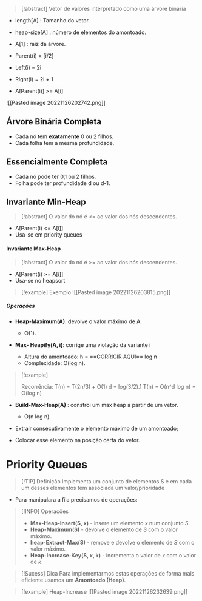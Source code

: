 
> [!abstract] Vetor de valores interpretado como uma árvore binária

- length[A] : Tamanho do vetor.
- heap-size[A] : número de elementos do amontoado.
- A[1] : raiz da árvore.

- Parent(i) = [i/2]
- Left(i) = 2i
- Right(i) = 2i + 1

- A[Parent(i)] >= A[i]

![[Pasted image 20221126202742.png]]

## Árvore Binária Completa

- Cada nó tem **exatamente** 0 ou 2 filhos.
- Cada folha tem a mesma profundidade.

## Essencialmente Completa

- Cada nó pode ter 0,1 ou 2 filhos.
- Folha pode ter profundidade  d ou d-1.


## Invariante Min-Heap

> [!abstract] O valor do nó é <= ao valor dos nós descendentes.

- A[Parent(i) <= A[i]]
- Usa-se em priority queues

#### Invariante Max-Heap

> [!abstract] O valor do nó é >= ao valor dos nós descendentes.
> 

- A[Parent(i) >= A[i]]
- Usa-se no heapsort


> [!example] Exemplo
> ![[Pasted image 20221126203815.png]]

##### Operações
- **Heap-Maximum(A)**: devolve o valor máximo de A.
	- O(1).


- **Max- Heapify(A, i)**: corrige uma violação da variante i

	- Altura do amontoado: h =  ==CORRIGIR AQUI== log n 
	- Complexidade: O(log n).

> [!example]
> 
> Recorrência: T(n) = T(2n/3) + O(1)
> d = log(3/2).1
> T(n) = O(n^d log n) = O(log n)
> 

- **Build-Max-Heap(A)** : constroi um max heap a partir de um vetor.
	- O(n log n).

- Extrair consecutivamente o elemento máximo de um amontoado;
- Colocar esse elemento na posição certa do vetor.


# Priority Queues


> [!TIP] Definição 
> Implementa um conjunto de elementos S e em cada um desses elementos tem associada um valor/prioridade

- Para manipulara a fila precisamos de operações:


> [!INFO] Operações
> - **Max-Heap-Insert(S, x)** - insere um elemento $x$ num conjunto $S$.
> - **Heap-Maximum(S)** - devolve o elemento de $S$ com o valor máximo.
> - **heap-Extract-Max(S)** - remove e devolve o elemento de $S$ com o valor máximo.
> - **Heap-Increase-Key(S, x, k)** - incrementa o valor de $x$ com o valor de $k$.


> [!Sucess]  Dica
> Para implementarmos estas operações de forma mais eficiente usamos um **Amontoado (Heap)**.

> [!example] Heap-Increase
> ![[Pasted image 20221126232639.png]]

